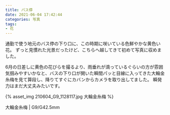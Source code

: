 ```yaml
---
title: バス停
date: 2021-06-04 17:42:44
categories: 写真
tags:
- 花
---
```


通勤で使う地元のバス停の下り口に、この時期に咲いている色鮮やかな黄色い花。
ずっと見慣れた光景だったけど、こちらへ越してきて初めて写真に収めました。

6月の日差しに黄色の花びらを撮るより、雨垂れが滴っているぐらいの方が雰囲気掴みやすいかなと、バスの下り口が開いた瞬間パッと目線に入ってきた大輪金糸梅を見て算段し、降りてすぐにカバンからカメラを取り出してました。
瞬発力はまだ大丈夫みたいです。

{% asset_img 210604_G9_1128117.jpg 大輪金糸梅 %}

大輪金糸梅 | G9/G42.5mm